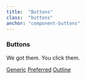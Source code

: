 ```yaml
---
title:  "Buttons"
class: 	"buttons"
anchor: "component-buttons"
---
```

<h3><a name="component-buttons"></a>Buttons</h3>

We got them. You click them.

<a href="#" class="btn">Generic</a>
<a href="#" class="btn btn-preferred">Preferred</a>
<a href="#" class="btn btn-outline">Outline</a>
